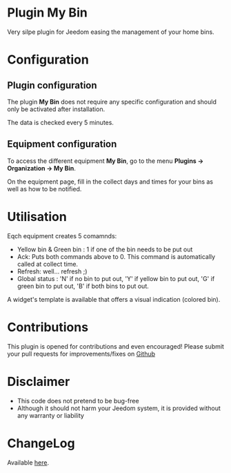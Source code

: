 # Plugin My Bin

Very silpe plugin for Jeedom easing the management of your home bins.

# Configuration

## Plugin configuration

The plugin **My Bin** does not require any specific configuration and should only be activated after installation.

The data is checked every 5 minutes.

## Equipment configuration

To access the different equipment **My Bin**, go to the menu **Plugins → Organization → My Bin**.

On the equipment page, fill in the collect days and times for your bins as well as how to be notified.

# Utilisation

Eqch equipment creates 5 comamnds:
- Yellow bin & Green bin : 1 if one of the bin needs to be put out
- Ack: Puts both commands above to 0. This command is automatically called at collect time.
- Refresh: well... refresh ;)
- Global status : 'N' if no bin to put out, 'Y' if yellow bin to put out, 'G' if green bin to put out, 'B' if both bins to put out.

A widget's template is available that offers a visual indication (colored bin).

# Contributions

This plugin is opened for contributions and even encouraged! Please submit your pull requests for improvements/fixes on <a href="https://github.com/hugoKs3/plugin-mybin" target="_blank">Github</a>

# Disclaimer

-   This code does not pretend to be bug-free
-   Although it should not harm your Jeedom system, it is provided without any warranty or liability

# ChangeLog
Available [here](./changelog.html).
